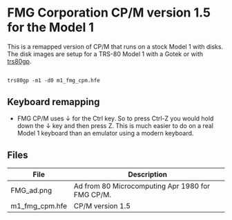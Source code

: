 # FMG Corporation CP/M version 1.5 for the Model 1

This is a remapped version of CP/M that runs on a stock Model 1 with disks.
The disk images are setup for a TRS-80 Model 1 with a Gotek or with
[trs80gp](http://48k.ca/trs80gp.html).

##
	trs80gp -m1 -d0 m1_fmg_cpm.hfe

## Keyboard remapping

* FMG CP/M uses ↓ for the Ctrl key. So to press Ctrl-Z you would
  hold down the ↓ key and then press Z. This is much easier to do on a
  real Model 1 keyboard than an emulator using a modern keyboard.

## Files

| File | Description |
|------|-------------|
| FMG_ad.png | Ad from 80 Microcomputing Apr 1980 for FMG CP/M. |
| m1_fmg_cpm.hfe | CP/M version 1.5 |
